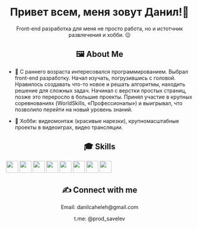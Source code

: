 <h1 align='center'> Привет всем, меня зовут Данил!👋</h1>
<p align='center'>

</p>
<div align='center' size='20px'>Front-end разработка для меня не просто работа, но и истотчник развлечения и хобби. 😉
</div>

<h2 align='center'>🖼️ About Me</h2>

- 🎒 С раннего возраста интересовался программированием. Выбрал front-end разработку.
Начал изучать, погрузившись с головой. Нравилось создавать что-то новое и решать алгоритмы, находить решение для сложных задач. Начинал с верстки простых страниц, позже это переросло в большие проекты. Принял участие в крупных соревнованиях
(WorldSkills, «Профессионалы») и выигрывал, что позволило перейти на новый уровень знаний.

- 💬 Хобби: видеомонтаж (красивые нарезки), крупномасштабные проекты в видеоиграх,
видео трансляции.

<h2 align='center'>🎓 Skills </h2>
<div display='flex'>
<a> <img width ='32px' src ='https://raw.githubusercontent.com/rahulbanerjee26/githubAboutMeGenerator/main/icons/reactjs.svg'> </a>
<a> <img width ='32px' src ='https://raw.githubusercontent.com/rahulbanerjee26/githubAboutMeGenerator/main/icons/javascript.svg'> </a>
<a> <img width ='32px' src ='https://raw.githubusercontent.com/rahulbanerjee26/githubAboutMeGenerator/main/icons/typescript.svg'> </a>
<a> <img width ='32px' src ='https://raw.githubusercontent.com/rahulbanerjee26/githubAboutMeGenerator/main/icons/html.svg'> </a>
<a> <img width ='32px' src ='https://raw.githubusercontent.com/rahulbanerjee26/githubAboutMeGenerator/main/icons/css.svg'> </a>
<a> <img width ='32px' src ='https://raw.githubusercontent.com/rahulbanerjee26/githubAboutMeGenerator/main/icons/bootstrap.svg'> </a>
<a> <img width ='32px' src ='https://raw.githubusercontent.com/rahulbanerjee26/githubAboutMeGenerator/main/icons/tailwind.svg'> </a>
<a> <img width ='32px' src ='https://raw.githubusercontent.com/rahulbanerjee26/githubAboutMeGenerator/main/icons/redux.svg'> </a>
</div>
  
<h2 align='center'>✍️ Connect with me</h2>
<p align='center'>Email: danilcaheleh@gmail.com<p>
<p align='center'>t.me: @prod_savelev<p>
